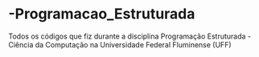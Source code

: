 # -Programacao_Estruturada
Todos os códigos que fiz durante a disciplina Programação Estruturada - Ciência da Computação na Universidade Federal Fluminense (UFF)
